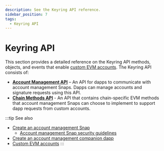 ```yaml
---
description: See the Keyring API reference.
sidebar_position: 7
tags:
  - Keyring API
---
```


# Keyring API

This section provides a detailed reference on the Keyring API methods, objects, and events that
enable [custom EVM accounts](../../features/custom-evm-accounts/index.md).
The Keyring API consists of:

- [**Account Management API**](account-management/index.md) – An API for dapps to communicate with
  account management Snaps.
  Dapps can manage accounts and signature requests using this API.
- [**Chain Methods API**](chain-methods.md) - An API that contains chain-specific EVM methods that
  account management Snaps can choose to implement to support dapp requests from custom accounts.

:::tip See also

- [Create an account management Snap](../../features/custom-evm-accounts/create-account-snap.md)
  - [Account management Snap security guidelines](../../features/custom-evm-accounts/security.md)
- [Create an account management companion dapp](../../features/custom-evm-accounts/create-companion-dapp.md)
- [Custom EVM accounts](../../features/custom-evm-accounts/index.md)
  :::
